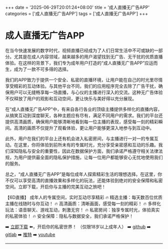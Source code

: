 +++
date = '2025-06-29T20:01:24+08:00'
title = '成人直播无广告APP'
categories = ['成人直播无广告APP']
tags = ['成人直播无广告APP']
+++

# 成人直播无广告APP

在当今快速发展的数字时代，视频直播已经成为了人们日常生活中不可或缺的一部分。尤其是在成人内容领域，越来越多的用户渴望找到无广告、无干扰的优质直播体验。在这样的背景下，我们专为成年用户打造的“成人直播无广告APP”应运而生，成为了一款不可多得的选择。

我们的APP致力于提供一个安全、私密的直播环境，让用户能在自己的时光里尽情享受精彩的互动体验。与其他平台不同，我们的应用程序完全去除了广告干扰，确保用户可以无缝畅享每一场直播，与心仪的主播进行深入的交流。这种无广告体验不仅释放了用户的观影和互动空间，更让快乐与美好得以充分展现。

在“成人直播无广告APP”中，有来自各行各业的顶级主播提供多样化的直播内容，从搞笑互动到深度聊天，各种主题应有尽有，满足不同用户的需求。我们的平台还提供高清画质，确保用户能够清晰地看到每一位主播的表现，感受每一刻的精彩瞬间。高清的画质不仅提升了观看体验，更让用户能够更深入地参与到互动中。

此外，用户在我们的平台上还有机会进入私密房间，与主播进行一对一的专属互动。在这里，你将体验到前所未有的专属时光，充分享受亲密感和互动的乐趣。我们深知隐私与安全的重要性，因此在数据保护方面，我们承诺严格遵守相关法律法规，为用户提供最全面的隐私保护措施，让每一位用户都能够安心无忧地使用我们的服务。

总之，“成人直播无广告APP”是每位成年人探索精彩生活的理想选择。在这里，你不仅可以享受高清的直播效果和多样化的玩法，还能体验到绝对的安全保障和私密空间。立即下载，开启你与主播的完美互动之旅吧！

【6D直播】
成年人的专属空间，实时互动尽享精彩
🔥 精选主播：每天数百位优质主播在线随时与你互动！
🔥 高清画质：清晰画面，感受每一刻的精彩！
🔥 多样化玩法：语音聊天、游戏互动，刺激无穷！
🔥 私密房间：独享专属时光，体验真实的私密体验！
🔥 安全保障：隐私与数据安全，我们承诺严格保护！

➡️ [立即下载](https://down123.s3.ap-east-1.amazonaws.com/down/down.html?channelCode=blog) ⬅️，开启你的私密世界！
（仅限18岁以上成年人）
➡️ [github](https://aldult-live.github.io/)
➡️ [gitlab](https://seo-09598d.gitlab.io/)
➡️ [推特](https://x.com/wegame33)
➡️ [youtube](https://www.youtube.com/@6Dlive)

---
